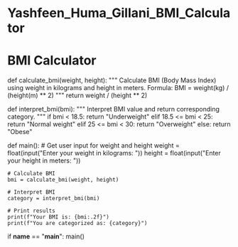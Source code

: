 # Yashfeen_Huma_Gillani_BMI_Calculator
# BMI Calculator

def calculate_bmi(weight, height):
    """
    Calculate BMI (Body Mass Index) using weight in kilograms and height in meters.
    Formula: BMI = weight(kg) / (height(m) ** 2)
    """
    return weight / (height ** 2)

def interpret_bmi(bmi):
    """
    Interpret BMI value and return corresponding category.
    """
    if bmi < 18.5:
        return "Underweight"
    elif 18.5 <= bmi < 25:
        return "Normal weight"
    elif 25 <= bmi < 30:
        return "Overweight"
    else:
        return "Obese"

def main():
    # Get user input for weight and height
    weight = float(input("Enter your weight in kilograms: "))
    height = float(input("Enter your height in meters: "))

    # Calculate BMI
    bmi = calculate_bmi(weight, height)

    # Interpret BMI
    category = interpret_bmi(bmi)

    # Print results
    print(f"Your BMI is: {bmi:.2f}")
    print(f"You are categorized as: {category}")

if __name__ == "__main__":
    main()
